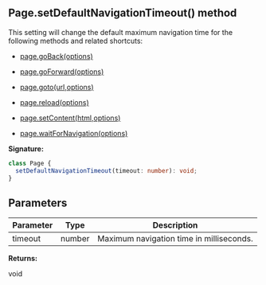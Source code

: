 ## Page.setDefaultNavigationTimeout() method

This setting will change the default maximum navigation time for the following methods and related shortcuts:

- [page.goBack(options)](./puppeteer.page.goback.md)

- [page.goForward(options)](./puppeteer.page.goforward.md)

- [page.goto(url,options)](./puppeteer.page.goto.md)

- [page.reload(options)](./puppeteer.page.reload.md)

- [page.setContent(html,options)](./puppeteer.page.setcontent.md)

- [page.waitForNavigation(options)](./puppeteer.page.waitfornavigation.md)

**Signature:**

```typescript
class Page {
  setDefaultNavigationTimeout(timeout: number): void;
}
```

## Parameters

| Parameter | Type   | Description                              |
| --------- | ------ | ---------------------------------------- |
| timeout   | number | Maximum navigation time in milliseconds. |

**Returns:**

void
